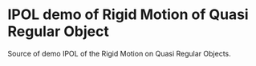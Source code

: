 # IPOL demo of Rigid Motion of Quasi Regular Object

Source of demo IPOL of the Rigid Motion on Quasi Regular Objects.

